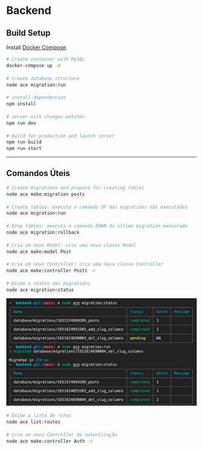# Backend

## Build Setup

Install [Docker Compose](https://docs.docker.com/compose/install/).

```bash
# Create container with MySQL
docker-compose up -d

# Create database structure
node ace migration:run

# install dependencies
npm install

# server with changes watcher
npm run dev

# build for production and launch server
npm run build
npm run start
```
---
## Comandos Úteis

```bash
# Create migrations and prepare for creating tables
node ace make:migration posts

# Create tables: executa o comando UP das migrations não executadas
node ace migration:run

# Drop tables: executa o comando DOWN da última migration executada
node ace migration:rollback

# Cria um novo Model: cria uma nova classe Model
node ace make:model Post

# Cria um novo Controller: cria uma nova classe Controller
node ace make:controller Posts -r

# Exibe o status das migrations
node ace migration:status
```
![node ace migration:status](./assets/migration_status.png)
```bash
# Exibe a lista de rotas
node ace list:routes

# Cria um novo Controller de autenticação
node ace make:controller Auth -r
```



